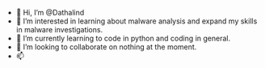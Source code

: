 - 👋 Hi, I’m @Dathalind
- 👀 I’m interested in learning about malware analysis and expand my skills in malware investigations.
- 🌱 I’m currently learning to code in python and coding in general. 
- 💞️ I’m looking to collaborate on nothing at the moment.
- 📫 

<!---
Dathalind/Dathalind is a ✨ special ✨ repository because its `README.md` (this file) appears on your GitHub profile.
You can click the Preview link to take a look at your changes.
--->
